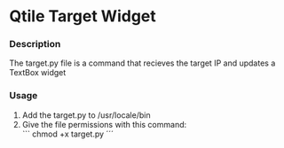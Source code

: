 <h1>Qtile Target Widget</h1>

<h3>Description</h3>
The target.py file is a command that recieves the target IP and updates a TextBox widget

<h3>Usage</h3>
<ol>
  <li>Add the target.py to /usr/locale/bin</li>
  <li>Give the file permissions with this command:</li>
  ```
  chmod +x target.py
  ´´´
</ol>
